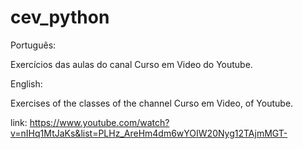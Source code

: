 # cev_python

Português:

Exercícios das aulas do canal Curso em Video do Youtube.

English:


Exercises of the classes of the channel Curso em Video, of Youtube.

link:
https://www.youtube.com/watch?v=nIHq1MtJaKs&list=PLHz_AreHm4dm6wYOIW20Nyg12TAjmMGT-
